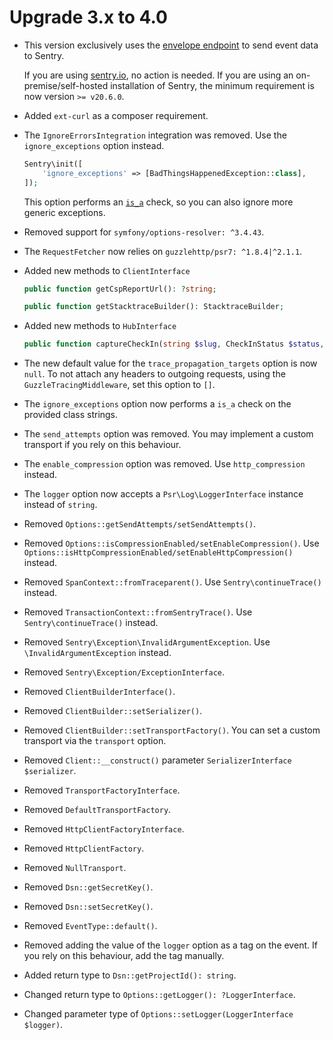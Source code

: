 # Upgrade 3.x to 4.0

- This version exclusively uses the [envelope endpoint](https://develop.sentry.dev/sdk/envelopes/) to send event data to Sentry.

  If you are using [sentry.io](https://sentry.io), no action is needed.
  If you are using an on-premise/self-hosted installation of Sentry, the minimum requirement is now version `>= v20.6.0`.

- Added `ext-curl` as a composer requirement.

- The `IgnoreErrorsIntegration` integration was removed. Use the `ignore_exceptions` option instead.

  ```php
  Sentry\init([
      'ignore_exceptions' => [BadThingsHappenedException::class],
  ]);
  ```

  This option performs an [`is_a`](https://www.php.net/manual/en/function.is-a.php) check, so you can also ignore more generic exceptions.

- Removed support for `symfony/options-resolver: ^3.4.43`.

- The `RequestFetcher` now relies on `guzzlehttp/psr7: ^1.8.4|^2.1.1`.

- Added new methods to `ClientInterface`

  ```php
  public function getCspReportUrl(): ?string;

  public function getStacktraceBuilder(): StacktraceBuilder;
  ```

- Added new methods to `HubInterface`

  ```php
  public function captureCheckIn(string $slug, CheckInStatus $status, $duration = null, ?MonitorConfig $monitorConfig = null, ?string $checkInId = null): ?string;
  ```

- The new default value for the `trace_propagation_targets` option is now `null`. To not attach any headers to outgoing requests, using the `GuzzleTracingMiddleware`, set this option to `[]`.
- The `ignore_exceptions` option now performs a `is_a` check on the provided class strings.
- The `send_attempts` option was removed. You may implement a custom transport if you rely on this behaviour.
- The `enable_compression` option was removed. Use `http_compression` instead.
- The `logger` option now accepts a `Psr\Log\LoggerInterface` instance instead of `string`.

- Removed `Options::getSendAttempts/setSendAttempts()`.
- Removed `Options::isCompressionEnabled/setEnableCompression()`. Use `Options::isHttpCompressionEnabled/setEnableHttpCompression()` instead.
- Removed `SpanContext::fromTraceparent()`. Use `Sentry\continueTrace()` instead.
- Removed `TransactionContext::fromSentryTrace()`. Use `Sentry\continueTrace()` instead.
- Removed `Sentry\Exception\InvalidArgumentException`. Use `\InvalidArgumentException` instead.
- Removed `Sentry\Exception/ExceptionInterface`.
- Removed `ClientBuilderInterface()`.
- Removed `ClientBuilder::setSerializer()`.
- Removed `ClientBuilder::setTransportFactory()`. You can set a custom transport via the `transport` option.
- Removed `Client::__construct()` parameter `SerializerInterface $serializer`.
- Removed `TransportFactoryInterface`.
- Removed `DefaultTransportFactory`.
- Removed `HttpClientFactoryInterface`.
- Removed `HttpClientFactory`.
- Removed `NullTransport`.
- Removed `Dsn::getSecretKey()`.
- Removed `Dsn::setSecretKey()`.
- Removed `EventType::default()`.
- Removed adding the value of the `logger` option as a tag on the event. If you rely on this behaviour, add the tag manually.

- Added return type to `Dsn::getProjectId(): string`.
- Changed return type to `Options::getLogger(): ?LoggerInterface`.
- Changed parameter type of `Options::setLogger(LoggerInterface $logger)`.
